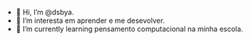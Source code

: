 - 👋 Hi, I’m @dsbya.
- 👀 I’m interesta em aprender e  me desevolver.
- 🌱 I’m currently learning pensamento computacional na minha escola.

<!---
dsbya/dsbya is a ✨ special ✨ repository because its `README.md` (this file) appears on your GitHub profile.
You can click the Preview link to take a look at your changes.
--->

